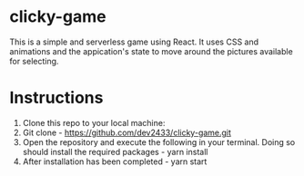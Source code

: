 # clicky-game
This is a simple and serverless game using React. It uses CSS and animations and the appication's state to move around the pictures available for selecting.

# Instructions
1. Clone this repo to your local machine:
2. Git clone - https://github.com/dev2433/clicky-game.git
3. Open the repository and execute the following in your terminal. Doing so should install the required packages -
  yarn install
4. After installation has been completed  -
  yarn start
